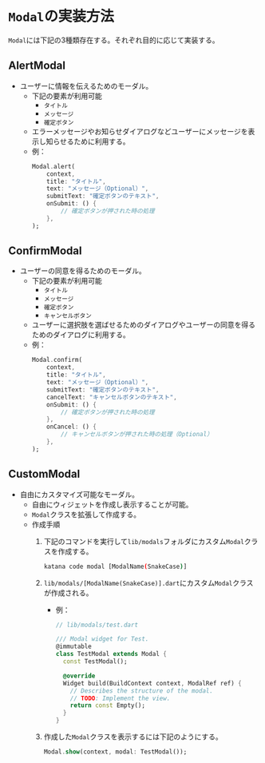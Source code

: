 # `Modal`の実装方法

`Modal`には下記の3種類存在する。それぞれ目的に応じて実装する。

## AlertModal

- ユーザーに情報を伝えるためのモーダル。
    - 下記の要素が利用可能
        - `タイトル`
        - `メッセージ`
        - `確定ボタン`
    - エラーメッセージやお知らせダイアログなどユーザーにメッセージを表示し知らせるために利用する。
    - 例：
        ```dart
        Modal.alert(
            context,
            title: "タイトル",
            text: "メッセージ（Optional）",
            submitText: "確定ボタンのテキスト",
            onSubmit: () {
                // 確定ボタンが押された時の処理
            },
        );
        ```

## ConfirmModal

- ユーザーの同意を得るためのモーダル。
    - 下記の要素が利用可能
        - `タイトル`
        - `メッセージ`
        - `確定ボタン`
        - `キャンセルボタン`
    - ユーザーに選択肢を選ばせるためのダイアログやユーザーの同意を得るためのダイアログに利用する。
    - 例：
        ```dart
        Modal.confirm(
            context,
            title: "タイトル",
            text: "メッセージ（Optional）",
            submitText: "確定ボタンのテキスト",
            cancelText: "キャンセルボタンのテキスト",
            onSubmit: () {
                // 確定ボタンが押された時の処理
            },
            onCancel: () {
                // キャンセルボタンが押された時の処理（Optional）
            },
        );
        ```

## CustomModal

- 自由にカスタマイズ可能なモーダル。
    - 自由にウィジェットを作成し表示することが可能。
    - `Modal`クラスを拡張して作成する。
    - 作成手順
        1. 下記のコマンドを実行して`lib/modals`フォルダにカスタム`Modal`クラスを作成する。

            ```bash
            katana code modal [ModalName(SnakeCase)]
            ```

        2. `lib/modals/[ModalName(SnakeCase)].dart`にカスタム`Modal`クラスが作成される。
            - 例：
                ```dart
                // lib/modals/test.dart

                /// Modal widget for Test.
                @immutable
                class TestModal extends Modal {
                  const TestModal();

                  @override
                  Widget build(BuildContext context, ModalRef ref) {
                    // Describes the structure of the modal.
                    // TODO: Implement the view.
                    return const Empty();
                  }
                }
                ```
        3. 作成した`Modal`クラスを表示するには下記のようにする。
            ```dart
            Modal.show(context, modal: TestModal());
            ```
